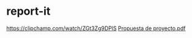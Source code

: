 # report-it
https://clipchamp.com/watch/ZGt3Zg9DPlS
[Propuesta de proyecto.pdf](https://github.com/giannyuffo/report-it/files/10171200/Propuesta.de.proyecto.pdf)
